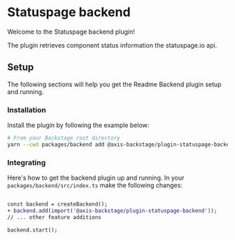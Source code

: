# Statuspage backend

Welcome to the Statuspage backend plugin!

The plugin retrieves component status information the statuspage.io api.

## Setup

The following sections will help you get the Readme Backend plugin setup and running.

### Installation

Install the plugin by following the example below:

```bash
# From your Backstage root directory
yarn --cwd packages/backend add @axis-backstage/plugin-statuspage-backend
```

### Integrating

Here's how to get the backend plugin up and running. In your `packages/backend/src/index.ts` make
the following changes:

```diff

const backend = createBackend();
+ backend.add(import('@axis-backstage/plugin-statuspage-backend'));
// ... other feature additions

backend.start();
```

